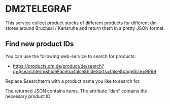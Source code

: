 # DM2TELEGRAF

This service collect product stocks of different products for different dm stores around Bruchsal / Karlsruhe and return them in a pretty JSON format.

## Find new product IDs

You can use the following web-service to search for products:
- https://products.dm.de/product/de/search?q=$searchterm&hideFacets=false&hideSorts=false&pageSize=9999

Replace $searchterm with a product name you like to search for.

The returned JSON contains items. The attribute "dan" contains the necessary product ID